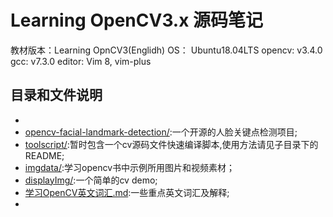 # Learning OpenCV3.x 源码笔记

教材版本：Learning OpnCV3(Englidh)
OS： Ubuntu18.04LTS
opencv: v3.4.0
gcc: v7.3.0
editor: Vim 8, vim-plus


## 目录和文件说明

* [Chapter**/]:相关章节的示例源码目录;
* [opencv-facial-landmark-detection/](./opencv-facial-landmark-detection):一个开源的人脸关键点检测项目;
* [toolscript/](./toolscript):暂时包含一个cv源码文件快速编译脚本,使用方法请见子目录下的README;
* [imgdata/](./imgdata):学习opencv书中示例所用图片和视频素材；
* [displayImg/](./displayImg):一个简单的cv demo;
* [学习OpenCV英文词汇.md](./学习OpenCV英文词汇.md):一些重点英文词汇及解释;
* [README.md]:就是您正在阅读的本文我啦。